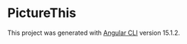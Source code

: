 # PictureThis

This project was generated with [Angular CLI](https://github.com/angular/angular-cli) version 15.1.2.

